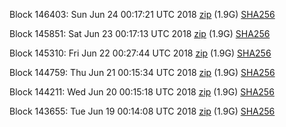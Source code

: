 Block 146403: Sun Jun 24 00:17:21 UTC 2018 [zip](https://dash-bootstrap.ams3.digitaloceanspaces.com/testnet/2018-06-24/bootstrap.dat.zip) (1.9G) [SHA256](https://dash-bootstrap.ams3.digitaloceanspaces.com/testnet/2018-06-24/sha256.txt)

Block 145851: Sat Jun 23 00:17:13 UTC 2018 [zip](https://dash-bootstrap.ams3.digitaloceanspaces.com/testnet/2018-06-23/bootstrap.dat.zip) (1.9G) [SHA256](https://dash-bootstrap.ams3.digitaloceanspaces.com/testnet/2018-06-23/sha256.txt)

Block 145310: Fri Jun 22 00:27:44 UTC 2018 [zip](https://dash-bootstrap.ams3.digitaloceanspaces.com/testnet/2018-06-22/bootstrap.dat.zip) (1.9G) [SHA256](https://dash-bootstrap.ams3.digitaloceanspaces.com/testnet/2018-06-22/sha256.txt)

Block 144759: Thu Jun 21 00:15:34 UTC 2018 [zip](https://dash-bootstrap.ams3.digitaloceanspaces.com/testnet/2018-06-21/bootstrap.dat.zip) (1.9G) [SHA256](https://dash-bootstrap.ams3.digitaloceanspaces.com/testnet/2018-06-21/sha256.txt)

Block 144211: Wed Jun 20 00:15:18 UTC 2018 [zip](https://dash-bootstrap.ams3.digitaloceanspaces.com/testnet/2018-06-20/bootstrap.dat.zip) (1.9G) [SHA256](https://dash-bootstrap.ams3.digitaloceanspaces.com/testnet/2018-06-20/sha256.txt)

Block 143655: Tue Jun 19 00:14:08 UTC 2018 [zip](https://dash-bootstrap.ams3.digitaloceanspaces.com/testnet/2018-06-19/bootstrap.dat.zip) (1.9G) [SHA256](https://dash-bootstrap.ams3.digitaloceanspaces.com/testnet/2018-06-19/sha256.txt)
